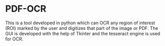 # PDF-OCR

This is a tool developed in python which can OCR any region of interest (ROI) marked by the user and digitizes that part of the image or PDF. The GUI is developed with the help of Tkinter and the tesseract engine is used for OCR.
